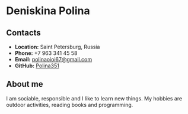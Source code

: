 # Deniskina Polina
## Contacts
* **Location:** Saint Petersburg, Russia
* **Phone:** +7 963 341 45 58
* **Email:** polinaoioi67@gmail.com
* **GitHub:** [Polina351](https://github.com/Polina351)
## About me

I am sociable, responsible and I like to learn new things. My hobbies are outdoor activities, reading books and programming.